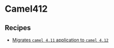 # Camel412

## Recipes

* [Migrates `camel 4.11` application to `camel 4.12`](./camelquarkusmigrationrecipe.md)


